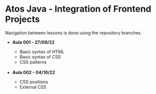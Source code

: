 # Atos Java - Integration of Frontend Projects

Navigation between lessons is done using the repository branches.

<ul>
<li><b>Aula 001 - 27/09/22</b></li>
  <ul>
    <li>Basic syntax of HTML</li>
    <li>Basic syntax of CSS</li>
    <li>CSS patterns</li>

  </ul>
 <br/>
<li><b>Aula 002 - 04/10/22</b></li>
  <ul>
      <li>CSS positions</li>
      <li>External CSS</li>
  </ul>
   <br/>

</ul>
